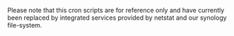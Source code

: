 Please note that this cron scripts are for reference only and have currently been replaced by integrated services provided by netstat and our synology file-system.
